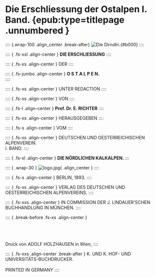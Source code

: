 ﻿# Die Erschliessung der Ostalpen I. Band. {epub:type=titlepage .unnumbered }

:::: {.wrap-100 .align_center .break-after}
![Die Dirndln.](Ostalpen_Band_I_0.jpg "Ostalpen_Band_I_0.jpg"){#b000}
::::

:::: { .fs-xxl .align-center }
**DIE ERSCHLIESSUNG**
::::

:::: { .fs-xs .align-center }
DER
::::

:::: { .fs-jumbo .align-center }
**O S T A L P E N.**<br />
::::

:::: { .fs-xs .align-center }
UNTER REDACTION
::::

:::: { .fs-xs .align-center }
VON
::::

:::: { .fs-l .align-center }
**Prof. Dr. E. RICHTER**
::::

:::: { .fs-xs .align-center }
HERAUSGEGEBEN
::::

:::: { .fs-s .align-center }
VOM
::::

:::: { .fs-xs .align-center }
DEUTSCHEN UND OESTERREICHISCHEN ALPENVEREIN.<br />
I. BAND.
::::

:::: { .fs-xl .align-center }
**DIE NÖRDLICHEN KALKALPEN.**
:::

:::: { .wrap-30 }
![](logo.jpg "logo.jpg"){ .align_center }
::::

:::: { .fs-s .align-center }
BERLIN, 1893.
::::

:::: { .fs-xs .align-center }
VERLAG DES DEUTSCHEN UND OESTERREICHISCHEN ALPENVEREINS.
::::

:::: { .fs-xxs .align-center }
IN COMMISSION DER J. LINDAUER’SCHEN BUCHHANDLUNG IN MÜNCHEN.
::::

:::: { .break-before .fs-xs .align-center }
<br /><br /><br /><br /><br />
Druck von ADOLF HOLZHAUSEN in Wien,
::::

:::: { .fs-xxs .align-center .break-after }
K. UND K. HOF- UND UNIVERSITÄTS-BUCHDRUCKER.<br /><br />
PRINTED IN GERMANY
::::
